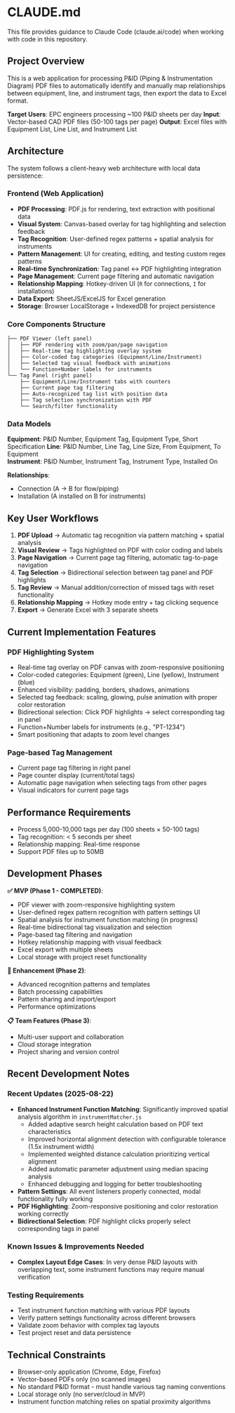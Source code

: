 # CLAUDE.md

This file provides guidance to Claude Code (claude.ai/code) when working with code in this repository.

## Project Overview

This is a web application for processing P&ID (Piping & Instrumentation Diagram) PDF files to automatically identify and manually map relationships between equipment, line, and instrument tags, then export the data to Excel format.

**Target Users**: EPC engineers processing ~100 P&ID sheets per day
**Input**: Vector-based CAD PDF files (50-100 tags per page)
**Output**: Excel files with Equipment List, Line List, and Instrument List

## Architecture

The system follows a client-heavy web architecture with local data persistence:

### Frontend (Web Application)
- **PDF Processing**: PDF.js for rendering, text extraction with positional data
- **Visual System**: Canvas-based overlay for tag highlighting and selection feedback
- **Tag Recognition**: User-defined regex patterns + spatial analysis for instruments
- **Pattern Management**: UI for creating, editing, and testing custom regex patterns
- **Real-time Synchronization**: Tag panel ↔ PDF highlighting integration
- **Page Management**: Current page filtering and automatic navigation
- **Relationship Mapping**: Hotkey-driven UI (`R` for connections, `I` for installations)  
- **Data Export**: SheetJS/ExcelJS for Excel generation
- **Storage**: Browser LocalStorage + IndexedDB for project persistence

### Core Components Structure
```
├── PDF Viewer (left panel)
│   ├── PDF rendering with zoom/pan/page navigation
│   ├── Real-time tag highlighting overlay system
│   ├── Color-coded tag categories (Equipment/Line/Instrument)
│   ├── Selected tag visual feedback with animations
│   └── Function+Number labels for instruments
└── Tag Panel (right panel)
    ├── Equipment/Line/Instrument tabs with counters
    ├── Current page tag filtering
    ├── Auto-recognized tag list with position data
    ├── Tag selection synchronization with PDF
    └── Search/filter functionality
```

### Data Models

**Equipment**: P&ID Number, Equipment Tag, Equipment Type, Short Specification
**Line**: P&ID Number, Line Tag, Line Size, From Equipment, To Equipment  
**Instrument**: P&ID Number, Instrument Tag, Instrument Type, Installed On

**Relationships**: 
- Connection (A → B for flow/piping)
- Installation (A installed on B for instruments)

## Key User Workflows

1. **PDF Upload** → Automatic tag recognition via pattern matching + spatial analysis
2. **Visual Review** → Tags highlighted on PDF with color coding and labels
3. **Page Navigation** → Current page tag filtering, automatic tag-to-page navigation
4. **Tag Selection** → Bidirectional selection between tag panel and PDF highlights
5. **Tag Review** → Manual addition/correction of missed tags with reset functionality
6. **Relationship Mapping** → Hotkey mode entry + tag clicking sequence
7. **Export** → Generate Excel with 3 separate sheets

## Current Implementation Features

### PDF Highlighting System
- Real-time tag overlay on PDF canvas with zoom-responsive positioning
- Color-coded categories: Equipment (green), Line (yellow), Instrument (blue)
- Enhanced visibility: padding, borders, shadows, animations
- Selected tag feedback: scaling, glowing, pulse animation with proper color restoration
- Bidirectional selection: Click PDF highlights → select corresponding tag in panel
- Function+Number labels for instruments (e.g., "PT-1234")
- Smart positioning that adapts to zoom level changes

### Page-based Tag Management
- Current page tag filtering in right panel
- Page counter display (current/total tags)
- Automatic page navigation when selecting tags from other pages
- Visual indicators for current page tags

## Performance Requirements

- Process 5,000-10,000 tags per day (100 sheets × 50-100 tags)
- Tag recognition: < 5 seconds per sheet
- Relationship mapping: Real-time response
- Support PDF files up to 50MB

## Development Phases

**✅ MVP (Phase 1 - COMPLETED)**: 
- PDF viewer with zoom-responsive highlighting system
- User-defined regex pattern recognition with pattern settings UI
- Spatial analysis for instrument function matching (in progress)
- Real-time bidirectional tag visualization and selection
- Page-based tag filtering and navigation
- Hotkey relationship mapping with visual feedback
- Excel export with multiple sheets
- Local storage with project reset functionality

**🔄 Enhancement (Phase 2)**: 
- Advanced recognition patterns and templates
- Batch processing capabilities
- Pattern sharing and import/export
- Performance optimizations

**📋 Team Features (Phase 3)**: 
- Multi-user support and collaboration
- Cloud storage integration
- Project sharing and version control

## Recent Development Notes

### Recent Updates (2025-08-22)
- **Enhanced Instrument Function Matching**: Significantly improved spatial analysis algorithm in `instrumentMatcher.js`
  - Added adaptive search height calculation based on PDF text characteristics
  - Improved horizontal alignment detection with configurable tolerance (1.5x instrument width)
  - Implemented weighted distance calculation prioritizing vertical alignment
  - Added automatic parameter adjustment using median spacing analysis
  - Enhanced debugging and logging for better troubleshooting
- **Pattern Settings**: All event listeners properly connected, modal functionality fully working
- **PDF Highlighting**: Zoom-responsive positioning and color restoration working correctly
- **Bidirectional Selection**: PDF highlight clicks properly select corresponding tags in panel

### Known Issues & Improvements Needed
- **Complex Layout Edge Cases**: In very dense P&ID layouts with overlapping text, some instrument functions may require manual verification

### Testing Requirements
- Test instrument function matching with various PDF layouts
- Verify pattern settings functionality across different browsers
- Validate zoom behavior with complex tag layouts
- Test project reset and data persistence

## Technical Constraints

- Browser-only application (Chrome, Edge, Firefox)
- Vector-based PDFs only (no scanned images)
- No standard P&ID format - must handle various tag naming conventions
- Local storage only (no server/cloud in MVP)
- Instrument function matching relies on spatial proximity algorithms